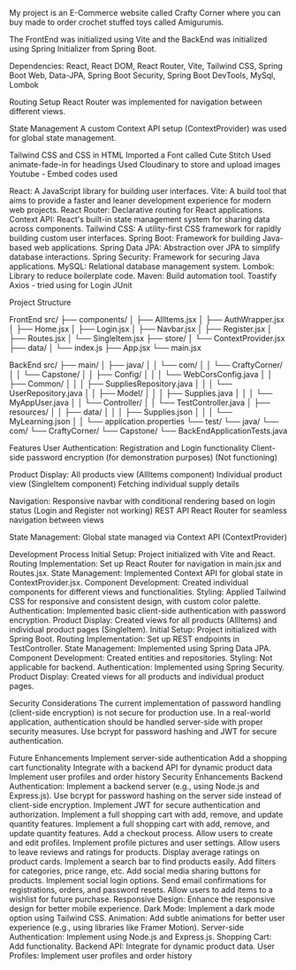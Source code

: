 My project is an E-Commerce website called Crafty Corner where you can buy made to order crochet stuffed toys called Amigurumis.

The FrontEnd was initialized using Vite and the BackEnd was initialized using Spring Initializer from Spring Boot.

Dependencies:
React, React DOM, React Router, Vite, Tailwind CSS, Spring Boot Web, Data-JPA,
Spring Boot Security, Spring Boot DevTools, MySql, Lombok

Routing Setup
React Router was implemented for navigation between different views.

State Management
A custom Context API setup (ContextProvider) was used for global state management.

Tailwind CSS and CSS in HTML
Imported a Font called Cute Stitch
Used animate-fade-in for headings
Used Cloudinary to store and upload images
Youtube - Embed codes used

React: A JavaScript library for building user interfaces.
Vite: A build tool that aims to provide a faster and leaner development experience for modern web projects.
React Router: Declarative routing for React applications.
Context API: React's built-in state management system for sharing data across components.
Tailwind CSS: A utility-first CSS framework for rapidly building custom user interfaces.
Spring Boot: Framework for building Java-based web applications.
Spring Data JPA: Abstraction over JPA to simplify database interactions.
Spring Security: Framework for securing Java applications.
MySQL: Relational database management system.
Lombok: Library to reduce boilerplate code.
Maven: Build automation tool.
Toastify
Axios - tried using for Login
JUnit

Project Structure

FrontEnd
src/
├── components/
│ ├── AllItems.jsx
│ ├── AuthWrapper.jsx
│ ├── Home.jsx
│ ├── Login.jsx
│ ├── Navbar.jsx
│ ├── Register.jsx
│ ├── Routes.jsx
│ └── SingleItem.jsx
├── store/
│ └── ContextProvider.jsx
├── data/
│ └── index.js
├── App.jsx
└── main.jsx

BackEnd
src/
├── main/
│ ├── java/
│ │ └── com/
│ │ └── CraftyCorner/
│ │ └── Capstone/
│ │ ├── Config/
│ │ │ └── WebCorsConfig.java
│ │ ├── Common/
│ │ │ ├── SuppliesRepository.java
│ │ │ └── UserRepository.java
│ │ ├── Model/
│ │ │ ├── Supplies.java
│ │ │ └── MyAppUser.java
│ │ └── Controller/
│ │ └── TestController.java
│ ├── resources/
│ │ ├── data/
│ │ │ ├── Supplies.json
│ │ │ └── MyLearning.json
│ │ └── application.properties
└── test/
└── java/
└── com/
└── CraftyCorner/
└── Capstone/
└── BackEndApplicationTests.java

Features
User Authentication:
Registration and Login functionality
Client-side password encryption (for demonstration purposes) (Not functioning)

Product Display:
All products view (AllItems component)
Individual product view (SingleItem component)
Fetching individual supply details

Navigation:
Responsive navbar with conditional rendering based on login status (Login and Register not working)
REST API
React Router for seamless navigation between views

State Management:
Global state managed via Context API (ContextProvider)

Development Process
Initial Setup: Project initialized with Vite and React.
Routing Implementation: Set up React Router for navigation in main.jsx and Routes.jsx.
State Management: Implemented Context API for global state in ContextProvider.jsx.
Component Development: Created individual components for different views and functionalities.
Styling: Applied Tailwind CSS for responsive and consistent design, with custom color palette.
Authentication: Implemented basic client-side authentication with password encryption.
Product Display: Created views for all products (AllItems) and individual product pages (SingleItem).
Initial Setup: Project initialized with Spring Boot.
Routing Implementation: Set up REST endpoints in TestController.
State Management: Implemented using Spring Data JPA.
Component Development: Created entities and repositories.
Styling: Not applicable for backend.
Authentication: Implemented using Spring Security.
Product Display: Created views for all products and individual product pages.

Security Considerations
The current implementation of password handling (client-side encryption) is not secure for production use. In a real-world application, authentication should be handled server-side with proper security measures. Use bcrypt for password hashing and JWT for secure authentication.

Future Enhancements
Implement server-side authentication
Add a shopping cart functionality
Integrate with a backend API for dynamic product data
Implement user profiles and order history
Security Enhancements
Backend Authentication:
Implement a backend server (e.g., using Node.js and Express.js).
Use bcrypt for password hashing on the server side instead of client-side encryption.
Implement JWT for secure authentication and authorization.
Implement a full shopping cart with add, remove, and update quantity features.
Implement a full shopping cart with add, remove, and update quantity features.
Add a checkout process.
Allow users to create and edit profiles.
Implement profile pictures and user settings.
Allow users to leave reviews and ratings for products.
Display average ratings on product cards.
Implement a search bar to find products easily.
Add filters for categories, price range, etc.
Add social media sharing buttons for products.
Implement social login options.
Send email confirmations for registrations, orders, and password resets.
Allow users to add items to a wishlist for future purchase.
Responsive Design: Enhance the responsive design for better mobile experience.
Dark Mode: Implement a dark mode option using Tailwind CSS.
Animation: Add subtle animations for better user experience (e.g., using libraries like Framer Motion).
Server-side Authentication: Implement using Node.js and Express.js.
Shopping Cart: Add functionality.
Backend API: Integrate for dynamic product data.
User Profiles: Implement user profiles and order history
